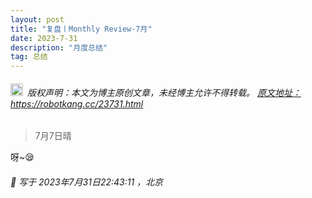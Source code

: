```yaml
---
layout: post
title: "复盘丨Monthly Review-7月"
date: 2023-7-31 
description: "月度总结"
tag: 总结
---   
```


<h6><img src="https://robotkang-1257995526.cos.ap-chengdu.myqcloud.com/icon/copyright.png" alt="copyright" style="display:inline;margin-bottom: -5px;" width="20" height="20"> 版权声明：本文为博主原创文章，未经博主允许不得转载。
<a target="_blank" href="https://robotkang.cc/23731.html">原文地址：https://robotkang.cc/23731.html </a>
</h6>                           
        
> 7月7日晴      

呀~😪                     
                 
<h6> 

📌 写于 2023年7月31日22:43:11 ，北京                                

</h6>             




